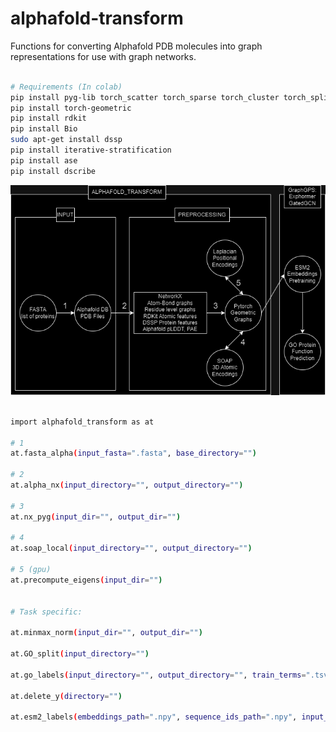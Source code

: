 # alphafold-transform
Functions for converting Alphafold PDB molecules into graph representations for use with graph networks.

```bash

# Requirements (In colab)
pip install pyg-lib torch_scatter torch_sparse torch_cluster torch_spline_conv -f https://data.pyg.org/whl/torch-2.1.0+cu118.html
pip install torch-geometric
pip install rdkit
pip install Bio
sudo apt-get install dssp
pip install iterative-stratification
pip install ase
pip install dscribe

```



![](alphafold_transform.png)

```bash

import alphafold_transform as at

# 1
at.fasta_alpha(input_fasta=".fasta", base_directory="")

# 2
at.alpha_nx(input_directory="", output_directory="")

# 3
at.nx_pyg(input_dir="", output_dir="")

# 4
at.soap_local(input_directory="", output_directory="")

# 5 (gpu)
at.precompute_eigens(input_dir="")


# Task specific:

at.minmax_norm(input_dir="", output_dir="")

at.GO_split(input_directory="")

at.go_labels(input_directory="", output_directory="", train_terms=".tsv")

at.delete_y(directory="")

at.esm2_labels(embeddings_path=".npy", sequence_ids_path=".npy", input_dir="")
